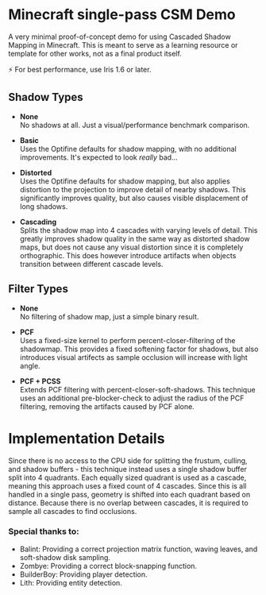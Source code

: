 # Minecraft single-pass CSM Demo

A very minimal proof-of-concept demo for using Cascaded Shadow Mapping in Minecraft. This is meant to serve as a learning resource or template for other works, not as a final product itself. 

:zap: For best performance, use Iris 1.6 or later.


## Shadow Types
- **None**  
  No shadows at all. Just a visual/performance benchmark comparison.

- **Basic**  
  Uses the Optifine defaults for shadow mapping, with no additional improvements. It's expected to look _really_ bad...

- **Distorted**  
  Uses the Optifine defaults for shadow mapping, but also applies distortion to the projection to improve detail of nearby shadows. This significantly improves quality, but also causes visible displacement of long shadows.

- **Cascading**  
  Splits the shadow map into 4 cascades with varying levels of detail. This greatly improves shadow quality in the same way as distorted shadow maps, but does not cause any visual distortion since it is completely orthographic. This does however introduce artifacts when objects transition between different cascade levels.


## Filter Types
- **None**  
  No filtering of shadow map, just a simple binary result.

- **PCF**  
  Uses a fixed-size kernel to perform percent-closer-filtering of the shadowmap. This provides a fixed softening factor for shadows, but also introduces visual artifects as sample occlusion will increase with light angle.

- **PCF + PCSS**  
  Extends PCF filtering with percent-closer-soft-shadows. This technique uses an additional pre-blocker-check to adjust the radius of the PCF filtering, removing the artifacts caused by PCF alone.


# Implementation Details
Since there is no access to the CPU side for splitting the frustum, culling, and shadow buffers - this technique instead uses a single shadow buffer split into 4 quadrants. Each equally sized quadrant is used as a cascade, meaning this approach uses a fixed count of 4 cascades. Since this is all handled in a single pass, geometry is shifted into each quadrant based on distance. Because there is no overlap between cascades, it is required to sample all cascades to find occlusions.


### Special thanks to:
- Balint: Providing a correct projection matrix function, waving leaves, and soft-shadow disk sampling.
- Zombye: Providing a correct block-snapping function.
- BuilderBoy: Providing player detection.
- Lith: Providing entity detection.
